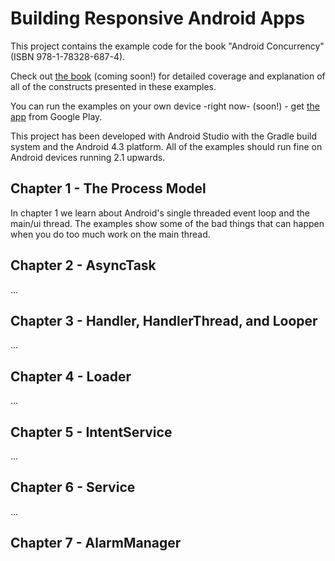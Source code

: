 Building Responsive Android Apps
================================

This project contains the example code for the book "Android Concurrency" (ISBN 978-1-78328-687-4).

Check out [the book](todo) (coming soon!) for detailed coverage and explanation of all of the constructs presented in these examples.

You can run the examples on your own device -right now- (soon!) - get [the app](todo) from Google Play.

This project has been developed with Android Studio with the Gradle build system and the Android 4.3 platform. All of the examples should run fine on Android devices running 2.1 upwards.

Chapter 1 - The Process Model
-----------------------------

In chapter 1 we learn about Android's single threaded event loop and the main/ui thread. The examples show some of the bad things that can happen when you do too much work on the main thread.

Chapter 2 - AsyncTask
---------------------

 ...
 
Chapter 3 - Handler, HandlerThread, and Looper
----------------------------------------------

 ...
 
Chapter 4 - Loader
------------------

 ...
 
Chapter 5 - IntentService
-------------------------

 ...
 
Chapter 6 - Service
-------------------

 ...
 
Chapter 7 - AlarmManager
------------------------


